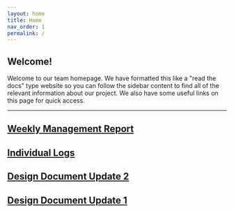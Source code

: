 ```yaml
---
layout: home
title: Home
nav_order: 1
permalink: /
---
```


## **Welcome!**
Welcome to our team homepage. We have formatted this like a "read the docs" type website so you can follow the sidebar content to find all of the relevant information about our project. We also have some useful links on this page for quick access. 
* * *
## [Weekly Management Report][weekly-reports]

## [Individual Logs][logs]

<h2><a href="./Reports/DesignDocumentUpdate2.pdf" target="_blank"> Design Document Update 2 </a></h2>
<h2><a href="./Reports/DesignDocumentUpdate1.pdf" target="_blank"> Design Document Update 1 </a></h2>

[weekly-reports]: weekly_management_report
[logs]: logs
